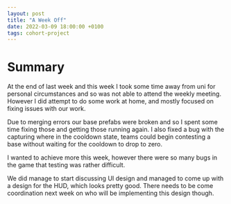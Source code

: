 ```yaml
---
layout: post
title: "A Week Off"
date: 2022-03-09 18:00:00 +0100
tags: cohort-project
---
```


# Summary

At the end of last week and this week I took some time away from uni for personal circumstances and so was not able to attend the weekly meeting. However I did attempt to do some work at home, and mostly focused on fixing issues with our work. 

Due to merging errors our base prefabs were broken and so I spent some time fixing those and getting those running again. I also fixed a bug with the capturing where in the cooldown state, teams could begin contesting a base without waiting for the cooldown to drop to zero. 

I wanted to achieve more this week, however there were so many bugs in the game that testing was rather difficult.

We did manage to start discussing UI design and managed to come up with a design for the HUD, which looks pretty good. There needs to be come coordination next week on who will be implementing this design though. 